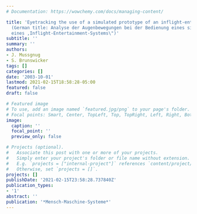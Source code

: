 ```yaml
---
# Documentation: https://wowchemy.com/docs/managing-content/

title: 'Eyetracking the use of a simulated prototype of an inflight-entertainment-system.
  (German title: Analyse der Augenbewegungen bei der Bedienung eines simulierten Prototypen
  eines ,Inflight-Entertainment-Systems\")'
subtitle: ''
summary: ''
authors:
- J. Mussgnug
- S. Brunswicker
tags: []
categories: []
date: '2003-10-01'
lastmod: 2021-02-15T18:58:28-05:00
featured: false
draft: false

# Featured image
# To use, add an image named `featured.jpg/png` to your page's folder.
# Focal points: Smart, Center, TopLeft, Top, TopRight, Left, Right, BottomLeft, Bottom, BottomRight.
image:
  caption: ''
  focal_point: ''
  preview_only: false

# Projects (optional).
#   Associate this post with one or more of your projects.
#   Simply enter your project's folder or file name without extension.
#   E.g. `projects = ["internal-project"]` references `content/project/deep-learning/index.md`.
#   Otherwise, set `projects = []`.
projects: []
publishDate: '2021-02-15T23:58:28.737840Z'
publication_types:
- '1'
abstract: ''
publication: '*Mensch-Maschine-Systeme*'
---
```

